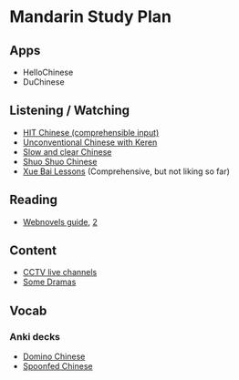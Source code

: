 # Mandarin Study Plan

## Apps

- HelloChinese
- DuChinese

## Listening / Watching

- [HIT Chinese (comprehensible input)](https://www.youtube.com/channel/UCv33mxPEDfd_Ee1pz1y8KLw)
- [Unconventional Chinese with Keren](https://www.youtube.com/channel/UCxqLWT3swHvP9_4bv7Qssxw)
- [Slow and clear Chinese](https://www.youtube.com/channel/UCdwdSGQsSbcapDmODtOr58g)
- [Shuo Shuo Chinese](https://www.youtube.com/channel/UC_Aiv9xguPQxZ6msnNoz3HQ)
- [Xue Bai Lessons](https://www.youtube.com/channel/UCpuAQiIlxFe0FlR2gXXLUKA) (Comprehensive, but not liking so far)

## Reading

- [Webnovels guide](https://docs.google.com/spreadsheets/u/1/d/e/2PACX-1vTnqyjv--iUkCnD7BBCUpDjKCOgXgPPdUtP1hSk8RtzaDE8ciQfDQzmS6illkN2fNUqVsIFBI8t_LCq/pubhtml#), [2](https://docs.google.com/document/u/1/d/e/2PACX-1vSjVsapt4NOZx0KuDwgBUfQggTyT15hdgUjHHdqZRnV8LTnzQ5lY-fKjJhV0cb7I06q3x_syq1DyE4H/pub)

## Content

- [CCTV live channels](https://tv.cctv.com/live/)
- [Some Dramas](https://www.youtube.com/user/chinaonetv)

## Vocab

### Anki decks

- [Domino Chinese](https://ankiweb.net/shared/info/722819818)
- [Spoonfed Chinese](https://ankiweb.net/shared/info/53920083)
